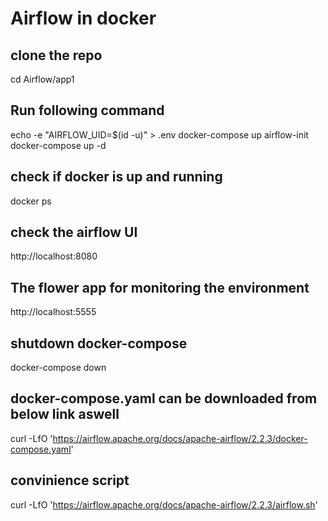 # Airflow in docker
## clone the repo
cd Airflow/app1
## Run following command
echo -e "AIRFLOW_UID=$(id -u)" > .env
docker-compose up airflow-init
docker-compose up -d
## check if docker is up and running
docker ps

## check the airflow UI
http://localhost:8080

## The flower app for monitoring the environment
http://localhost:5555

## shutdown docker-compose
docker-compose down

## docker-compose.yaml can be downloaded from below link aswell
curl -LfO 'https://airflow.apache.org/docs/apache-airflow/2.2.3/docker-compose.yaml'

## convinience script
curl -LfO 'https://airflow.apache.org/docs/apache-airflow/2.2.3/airflow.sh'